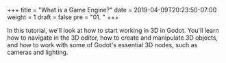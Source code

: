 +++
title = "What is a Game Engine?"
date = 2019-04-09T20:23:50-07:00
weight = 1
draft = false
pre = "01. "
+++

In this tutorial, we'll look at how to start working in 3D in Godot. You'll
learn how to navigate in the 3D editor, how to create and manipulate 3D objects,
and how to work with some of Godot's essential 3D nodes, such as cameras and
lighting.
